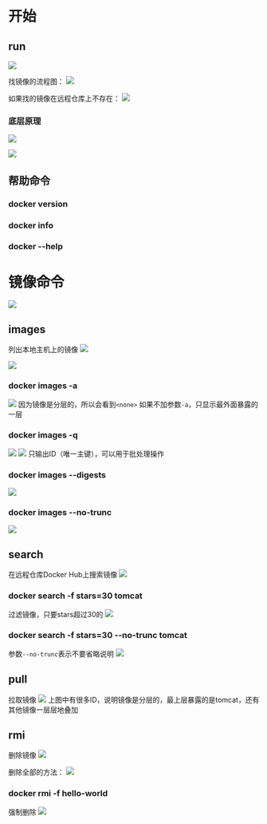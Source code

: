 # 开始

## run

![](2022-12-15-12-42-13.png)

找镜像的流程图：
![](2022-12-15-12-47-42.png)

如果找的镜像在远程仓库上不存在：
![](2022-12-15-12-44-22.png)

### 底层原理

![](2022-12-15-12-52-26.png)

![](2022-12-15-12-55-41.png)

## 帮助命令

### docker version

### docker info

### docker --help

# 镜像命令

![](2022-12-15-13-02-26.png)

## images

列出本地主机上的镜像
![](2022-12-15-13-03-15.png)

![](2022-12-15-13-06-16.png)

### docker images -a

![](2022-12-15-13-08-17.png)
因为镜像是分层的，所以会看到```<none>```
如果不加参数```-a```，只显示最外面暴露的一层

### docker images -q

![](2022-12-15-13-11-06.png)
![](2022-12-15-13-11-39.png)
只输出ID（唯一主键），可以用于批处理操作

### docker images --digests

![](2022-12-15-13-13-44.png)

### docker images --no-trunc

![](2022-12-15-13-14-52.png)

## search

在远程仓库Docker Hub上搜索镜像
![](2022-12-15-13-34-15.png)

### docker search -f stars=30 tomcat

过滤镜像，只要stars超过30的
![](2022-12-15-13-37-20.png)

### docker search -f stars=30 --no-trunc tomcat

参数```--no-trunc```表示不要省略说明
![](2022-12-15-13-39-10.png)

## pull

拉取镜像
![](2022-12-15-13-43-28.png)
上图中有很多ID，说明镜像是分层的，最上层暴露的是tomcat，还有其他镜像一层层地叠加

## rmi

删除镜像
![](2022-12-15-13-47-27.png)

删除全部的方法：
![](2022-12-15-13-54-28.png)

### docker rmi -f hello-world

强制删除
![](2022-12-15-13-48-58.png)

